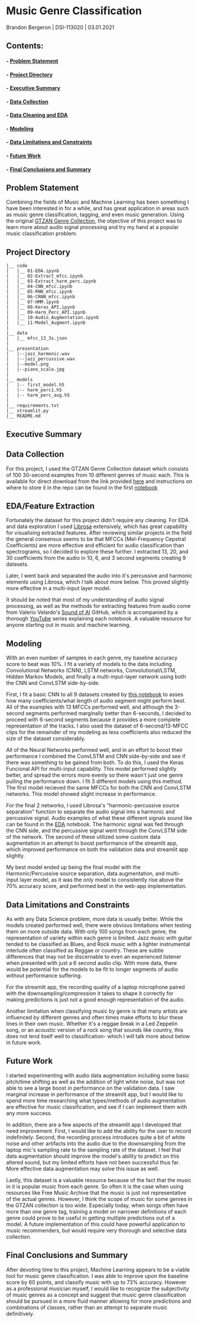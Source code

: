 # Music Genre Classification

Brandon Bergeron | DSI-113020 | 03.01.2021

## Contents:

#### - [Problem Statement](https://github.com/brandonbergeron/MusicGenreClassification#problem-statement)
#### - [Project Directory](https://github.com/brandonbergeron/MusicGenreClassification#project-directory)
#### - [Executive Summary](https://github.com/brandonbergeron/MusicGenreClassification#executive-summary)
#### - [Data Collection](https://github.com/brandonbergeron/MusicGenreClassification#data-collection)
#### - [Data Cleaning and EDA](https://github.com/brandonbergeron/MusicGenreClassification#data-cleaning-and-eda)
#### - [Modeling](https://github.com/brandonbergeron/MusicGenreClassification#modeling)
#### - [Data Limitations and Constraints](https://github.com/brandonbergeron/MusicGenreClassification#data-limitations-and-constraints)
#### - [Future Work](https://github.com/brandonbergeron/MusicGenreClassification#future-work)
#### - [Final Conclusions and Summary](https://github.com/brandonbergeron/MusicGenreClassification#final-conclusions-and-summary)

## Problem Statement

Combining the fields of Music and Machine Learning has been something I have been interested in for a while, and has great application in areas such as music genre classification, tagging, and even music generation. Using the original [GTZAN Genre Collection](http://marsyas.info/downloads/datasets.html), the objective of this project was to learn more about audio signal processing and try my hand at a popular music classification problem. 


## Project Directory
```
|__ code
|   |__ 01-EDA.ipynb
|   |__ 02-Extract_mfcc.ipynb
|   |__ 03-Extract_harm_perc.ipynb
|   |__ 04-CNN_mfcc.ipynb
|   |__ 05-RNN_mfcc.ipynb
|   |__ 06-CRNN_mfcc.ipynb
|   |__ 07-HMM.ipynb
|   |__ 08-Keras_API.ipynb
|   |__ 09-Harm_Perc_API.ipynb
|   |__ 10-Audio_Augmentation.ipynb
|   |__ 11-Model_Augment.ipynb
|
|__ data
|   |__ mfcc_13_3s.json
|
|__ presentation
|   |--jazz_harmonic.wav
|   |--jazz_percussive.wav
|   |--model.png
|   |--piano_scale.jpg
|
|__ models
|   |-- first_model.h5
|   |-- harm_perc1.h5
|   |-- harm_perc_aug.h5
|
|__ requirements.txt
|__ streamlit.py
|__ README.md
```

## Executive Summary

  

## Data Collection

For this project, I used the GTZAN Genre Collection dataset which consists of 100 30-second examples from 10 different genres of music each. This is available for direct download from the link provided [here](http://marsyas.info/downloads/datasets.html) and instructions on where to store it in the repo can be found in the first [notebook](https://github.com/brandonbergeron/MusicGenreClassification/blob/master/code/01-EDA.ipynb)


## EDA/Feature Extraction

Fortunately the dataset for this project didn't require any cleaning. For EDA and data exploration I used [Librosa](https://librosa.org/doc/latest/index.html#) extensively, which has great capability for visualising extracted features. After reviewing similar projects in the field the general consensus seems to be that MFCCs (Mel-Frequency Cepstral Coefficients) are more effective and efficient for audio classification than spectrograms, so I decided to explore these further. I extracted 13, 20, and 30 coefficients from the audio in 10, 6, and 3 second segments creating 9 datasets.

Later, I went back and separated the audio into it's percussive and harmonic elements using Librosa, which I talk about more below. This proved slightly more effective in a multi-input layer model. 

It should be noted that most of my understanding of audio signal processing, as well as the methods for extracting features from audio come from Valerio Velardo's [Sound of AI](https://github.com/musikalkemist/AudioSignalProcessingForML) GitHub, which is accompanied by a thorough [YouTube](https://www.youtube.com/c/ValerioVelardoTheSoundofAI) series explaining each notebook. A valuable resource for anyone starting out in music and machine learning.

## Modeling 

With an even number of samples in each genre, my baseline accuracy score to beat was 10%. I fit a variety of models to the data including Convolutional Networks (CNN), LSTM networks, Convolutional/LSTM, Hidden Markov Models, and finally a multi-input-layer network using both the CNN and ConvLSTM side-by-side.

First, I fit a basic CNN to all 9 datasets created by [this notebook](https://github.com/brandonbergeron/MusicGenreClassification/blob/master/code/02-Extract_mfcc.ipynb) to asses how many coefficients/what length of audio segment might perform best. All of the examples with 13 MFCCs performed well, and although the 3-second segments performed marginally better than 6-seconds, I decided to proceed with 6-second segments because it provides a more complete representation of the tracks. I also used the dataset of 6-second/13-MFCC clips for the remainder of my modeling as less coefficients also reduced the size of the dataset considerably.

All of the Neural Networks performed well, and in an effort to boost their performance I combined the ConvLSTM and CNN side-by-side and see if there was something to be gained from both. To do this, I used the Keras Funcional API for multi-input capability. This model performed slightly better, and spread the errors more evenly so there wasn't just one genre pulling the performance down. I fit 3 different models using this method. The first model recieved the same MFCCs for both the CNN and ConvLSTM networks. This model showed slight increase in performance. 

For the final 2 networks, I used Librosa's "harmonic-percussive source separation" function to separate the audio signal into a harmonic and percussive signal. Audio examples of what these different signals sound like can be found in the [EDA](https://github.com/brandonbergeron/MusicGenreClassification/blob/master/code/01-EDA.ipynb) notebook. The harmonic signal was fed through the CNN side, and the percussive signal went through the ConvLSTM side of the network. The second of these utilized some custom data augmentation in an attempt to boost performance of the streamlit app, which improved performance on both the validation data and streamlit app slightly. 

My best model ended up being the final model with the Harmonic/Percussive source separation, data augmentation, and multi-input layer model, as it was the only model to consistently rise above the 70% accuracy score, and performed best in the web-app implementation. 

## Data Limitations and Constraints

As with any Data Science problem, more data is usually better. While the models created performed well, there were obvious limitations when testing them on more outside data. With only 100 songs from each genre, the representation of variety within each genre is limited. Jazz music with guitar tended to be classified as Blues, and Rock music with a lighter instrumental interlude often classified as Reggae or country. These are subtle differences that may not be discernable to even an experienced listener when presented with just a 6 second audio clip. With more data, there would be potential for the models to be fit to longer segments of audio without performance suffering. 

For the streamlit app, the recording quality of a laptop microphone paired with the downsampling/compression it takes to shape it correctly for making predictions is just not a good enough representation of the audio.

Another limitation when classifying music by genre is that many artists are influenced by different genres and often times make efforts to blur these lines in their own music. Whether it's a reggae break in a Led Zeppelin song, or an acoustic version of a rock song that sounds like country, this does not lend itself well to classification- which I will talk more about below in future work. 

## Future Work

I started experimenting with audio data augmentation including some basic pitch/time shifting as well as the addition of light white noise, but was not able to see a large boost in performance on the validation data. I saw marginal increase in performance of the streamlit app, but I would like to spend more time researching what types/methods of audio augmentation are effective for music classification, and see if I can implement them with any more success. 

In addition, there are a few aspects of the streamlit app I developed that need improvement. First, I would like to add the ability for the user to record indefinitely. Second, the recording process introduces quite a bit of white noise and other artifacts into the audio due to the downsampling from the laptop mic's sampling rate to the sampling rate of the dataset. I feel that data augmentation should improve the model's ability to predict on this altered sound, but my limited efforts have not been successful thus far. More effective data augmentation may solve this issue as well.

Lastly, this dataset is a valuable resource because of the fact that the music in it is popular music from each genre. So often it is the case when using resources like Free Music Archive that the music is just not representative of the actual genres. However, I think the scope of music for some genres in the GTZAN collection is too wide. Especially today, when songs often have more than one genre tag, training a model on narrower definitions of each genre could prove to be useful in getting multiple predictions out of a model. A future implementation of this could have powerful application to music recommenders, but would require very thorough and selective data collection.


## Final Conclusions and Summary

After devoting time to this project, Machine Learning appears to be a viable tool for music genre classification. I was able to improve upon the baseline score by 60 points, and classify music with up to 73% accuracy. However as a professional musician myself, I would like to recognize the subjectivity of music genres as a concept and suggest that music genre classification should be pursued in a more fluid manner allowing for more predictions and combinations of classes, rather than an attempt to separate music definitively. 